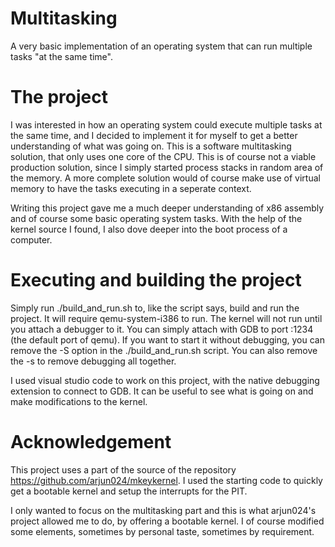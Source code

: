 # Multitasking
A very basic implementation of an operating system that can run multiple tasks "at the same time".

# The project

I was interested in how an operating system could execute multiple tasks at the same time, and I decided to implement it for myself to get a better understanding of what was going on. This is a software multitasking solution, that only uses one core of the CPU. This is of course not a viable production solution, since I simply started process stacks in random area of the memory. A more complete solution would of course make use of virtual memory to have the tasks executing in a seperate context. 

Writing this project gave me a much deeper understanding of x86 assembly and of course some basic operating system tasks. With the help of the kernel source I found, I also dove deeper into the boot process of a computer.

# Executing and building the project

Simply run ./build_and_run.sh to, like the script says, build and run the project. It will require qemu-system-i386 to run. The kernel will not run until you attach a debugger to it. You can simply attach with GDB to port :1234 (the default port of qemu). If you want to start it without debugging, you can remove the -S option in the ./build_and_run.sh script. You can also remove the -s to remove debugging all together.

I used visual studio code to work on this project, with the native debugging extension to connect to GDB. It can be useful to see what is going on and make modifications to the kernel.

# Acknowledgement

This project uses a part of the source of the repository https://github.com/arjun024/mkeykernel. I used the starting code to quickly get a bootable kernel and setup the interrupts for the PIT. 

I only wanted to focus on the multitasking part and this is what arjun024's project allowed me to do, by offering a bootable kernel. I of course modified some elements, sometimes by personal taste, sometimes by requirement. 
